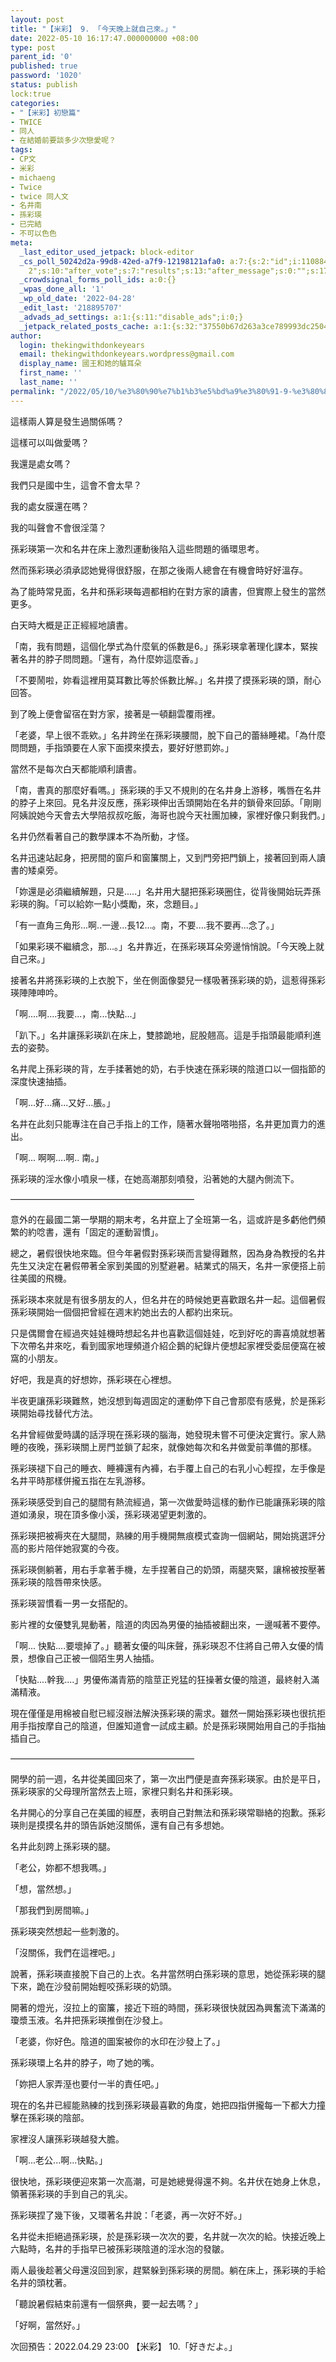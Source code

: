 ```yaml
---
layout: post
title: "【米彩】 9. 「今天晚上就自己來。」"
date: 2022-05-10 16:17:47.000000000 +08:00
type: post
parent_id: '0'
published: true
password: '1020'
status: publish
lock:true
categories:
- "【米彩】初戀篇"
- TWICE
- 同人
- 在結婚前要談多少次戀愛呢？
tags:
- CP文
- 米彩
- michaeng
- Twice
- twice 同人文
- 名井南
- 孫彩瑛
- 已完結
- 不可以色色
meta:
  _last_editor_used_jetpack: block-editor
  _cs_poll_50242d2a-99d8-42ed-a7f9-12198121afa0: a:7:{s:2:"id";i:11088473;s:8:"question";s:0:"";s:4:"note";s:0:"";s:8:"settings";a:10:{s:5:"title";s:20:"未命名的掌聲
    2";s:10:"after_vote";s:7:"results";s:13:"after_message";s:0:"";s:17:"randomize_answers";b:0;s:20:"restrict_vote_repeat";b:0;s:7:"captcha";b:0;s:15:"multiple_choice";b:0;s:12:"redirect_url";s:0:"";s:12:"close_status";s:4:"open";s:11:"close_after";b:0;}s:7:"answers";a:1:{i:0;a:3:{s:11:"answer_text";s:4:"clap";s:2:"id";i:50839465;s:9:"client_id";s:36:"90383636-4c92-42ed-bd46-0bcfbeb56224";}}s:11:"source_link";s:32:"http://thekingwithdonkeyears.com";s:9:"client_id";s:36:"50242d2a-99d8-42ed-a7f9-12198121afa0";}
  _crowdsignal_forms_poll_ids: a:0:{}
  _wpas_done_all: '1'
  _wp_old_date: '2022-04-28'
  _edit_last: '218895707'
  _advads_ad_settings: a:1:{s:11:"disable_ads";i:0;}
  _jetpack_related_posts_cache: a:1:{s:32:"37550b67d263a3ce789993dc25046c5f";a:2:{s:7:"expires";i:1736723447;s:7:"payload";a:6:{i:0;a:1:{s:2:"id";i:213;}i:1;a:1:{s:2:"id";i:293;}i:2;a:1:{s:2:"id";i:219;}i:3;a:1:{s:2:"id";i:67;}i:4;a:1:{s:2:"id";i:269;}i:5;a:1:{s:2:"id";i:3504;}}}}
author:
  login: thekingwithdonkeyears
  email: thekingwithdonkeyears.wordpress@gmail.com
  display_name: 國王和她的驢耳朵
  first_name: ''
  last_name: ''
permalink: "/2022/05/10/%e3%80%90%e7%b1%b3%e5%bd%a9%e3%80%91-9-%e3%80%8c%e4%bb%8a%e5%a4%a9%e6%99%9a%e4%b8%8a%e5%b0%b1%e8%87%aa%e5%b7%b1%e4%be%86%e3%80%82%e3%80%8d/"
---
```


這樣兩人算是發生過關係嗎？

這樣可以叫做愛嗎？

我還是處女嗎？

我們只是國中生，這會不會太早？

我的處女膜還在嗎？

我的叫聲會不會很淫蕩？

孫彩瑛第一次和名井在床上激烈運動後陷入這些問題的循環思考。

然而孫彩瑛必須承認她覺得很舒服，在那之後兩人總會在有機會時好好溫存。

為了能時常見面，名井和孫彩瑛每週都相約在對方家的讀書，但實際上發生的當然更多。

白天時大概是正正經經地讀書。

「南，我有問題，這個化學式為什麼氧的係數是6。」孫彩瑛拿著理化課本，緊挨著名井的脖子問問題。「還有，為什麼妳這麼香。」

「不要鬧啦，妳看這裡用莫耳數比等於係數比解。」名井摸了摸孫彩瑛的頭，耐心回答。

到了晚上便會留宿在對方家，接著是一頓翻雲覆雨裡。

「老婆，早上很不乖欸。」名井跨坐在孫彩瑛腰間，脫下自己的蕾絲睡裙。「為什麼問問題，手指頭要在人家下面摸來摸去，要好好懲罰妳。」

當然不是每次白天都能順利讀書。

「南，書真的那麼好看嗎。」孫彩瑛的手又不規則的在名井身上游移，嘴唇在名井的脖子上來回。見名井沒反應，孫彩瑛伸出舌頭開始在名井的鎖骨來回舔。「剛剛阿姨說她今天會去大學陪叔叔吃飯，海哥也說今天社團加練，家裡好像只剩我們。」

名井仍然看著自己的數學課本不為所動，才怪。

名井迅速站起身，把房間的窗戶和窗簾關上，又到門旁把門鎖上，接著回到兩人讀書的矮桌旁。

「妳還是必須繼續解題，只是.....」名井用大腿把孫彩瑛圈住，從背後開始玩弄孫彩瑛的胸。「可以給妳一點小獎勵，來，念題目。」

「有一直角三角形...啊..一邊...長12…。南，不要....我不要再...念了。」

「如果彩瑛不繼續念，那...。」名井靠近，在孫彩瑛耳朵旁邊悄悄說。「今天晚上就自己來。」

接著名井將孫彩瑛的上衣脫下，坐在側面像嬰兒一樣吸著孫彩瑛的奶，這惹得孫彩瑛陣陣呻吟。

「啊....啊....我要...，南...快點...」

「趴下。」名井讓孫彩瑛趴在床上，雙膝跪地，屁股翹高。這是手指頭最能順利進去的姿勢。

名井爬上孫彩瑛的背，左手揉著她的奶，右手快速在孫彩瑛的陰道口以一個指節的深度快速抽插。

「啊...好...痛...又好...脹。」

名井在此刻只能專注在自己手指上的工作，隨著水聲啪嗒啪搭，名井更加賣力的進出。

「啊... 啊啊....啊.. 南。」

孫彩瑛的淫水像小噴泉一樣，在她高潮那刻噴發，沿著她的大腿內側流下。

—————————————————————

意外的在最國二第一學期的期末考，名井竄上了全班第一名，這或許是多虧他們頻繁的約唸書，還有「固定的運動習慣」。

總之，暑假很快地來臨。但今年暑假對孫彩瑛而言變得難熬，因為身為教授的名井先生又決定在暑假帶著全家到美國的別墅避暑。結業式的隔天，名井一家便搭上前往美國的飛機。

孫彩瑛本來就是有很多朋友的人，但名井在的時候她更喜歡跟名井一起。這個暑假孫彩瑛開始一個個把曾經在週末約她出去的人都約出來玩。

只是偶爾會在經過夾娃娃機時想起名井也喜歡這個娃娃，吃到好吃的壽喜燒就想著下次帶名井來吃，看到國家地理頻道介紹企鵝的紀錄片便想起家裡受委屈便窩在被窩的小朋友。

好吧，我是真的好想妳，孫彩瑛在心裡想。

半夜更讓孫彩瑛難熬，她沒想到每週固定的運動停下自己會那麼有感覺，於是孫彩瑛開始尋找替代方法。

名井曾經做愛時講的話浮現在孫彩瑛的腦海，她發現未嘗不可便決定實行。家人熟睡的夜晚，孫彩瑛關上房門並鎖了起來，就像她每次和名井做愛前準備的那樣。

孫彩瑛褪下自己的睡衣、睡褲還有內褲，右手覆上自己的右乳小心輕捏，左手像是名井平時那樣併攏五指在左乳游移。

孫彩瑛感受到自己的腿間有熱流經過，第一次做愛時這樣的動作已能讓孫彩瑛的陰道如湧泉，現在頂多像小溪，孫彩瑛渴望更刺激的。

孫彩瑛把被褥夾在大腿間，熟練的用手機開無痕模式查詢一個網站，開始挑選評分高的影片陪伴她寂寞的今夜。

孫彩瑛側躺著，用右手拿著手機，左手捏著自己的奶頭，兩腿夾緊，讓棉被按壓著孫彩瑛的陰唇帶來快感。

孫彩瑛習慣看一男一女搭配的。

影片裡的女優雙乳晃動著，陰道的肉因為男優的抽插被翻出來，一邊喊著不要停。

「啊... 快點....要壞掉了。」聽著女優的叫床聲，孫彩瑛忍不住將自己帶入女優的情景，想像自己正被一個陌生男人抽插。

「快點....幹我....」男優佈滿青筋的陰莖正兇猛的狂操著女優的陰道，最終射入滿滿精液。

現在僅僅是用棉被自慰已經沒辦法解決孫彩瑛的需求。雖然一開始孫彩瑛也很抗拒用手指按摩自己的陰道，但誰知道會一試成主顧。於是孫彩瑛開始用自己的手指抽插自己。

—————————————————————

開學的前一週，名井從美國回來了，第一次出門便是直奔孫彩瑛家。由於是平日，孫彩瑛家的父母理所當然去上班，家裡只剩名井和孫彩瑛。

名井開心的分享自己在美國的經歷，表明自己對無法和孫彩瑛常聯絡的抱歉。孫彩瑛則是摸摸名井的頭告訴她沒關係，還有自己有多想她。

名井此刻跨上孫彩瑛的腿。

「老公，妳都不想我嗎。」

「想，當然想。」

「那我們到房間嘛。」

孫彩瑛突然想起一些刺激的。

「沒關係，我們在這裡吧。」

說著，孫彩瑛直接脫下自己的上衣。名井當然明白孫彩瑛的意思，她從孫彩瑛的腿下來，跪在沙發前開始輕咬孫彩瑛的奶頭。

開著的燈光，沒拉上的窗簾，接近下班的時間，孫彩瑛很快就因為興奮流下滿滿的瓊漿玉液。名井把孫彩瑛推倒在沙發上。

「老婆，你好色。陰道的圖案被你的水印在沙發上了。」

孫彩瑛環上名井的脖子，吻了她的嘴。

「妳把人家弄溼也要付一半的責任吧。」

現在的名井已經能熟練的找到孫彩瑛最喜歡的角度，她把四指併攏每一下都大力撞擊在孫彩瑛的陰部。

家裡沒人讓孫彩瑛越發大膽。

「啊...老公...啊...快點。」

很快地，孫彩瑛便迎來第一次高潮，可是她總覺得還不夠。名井伏在她身上休息，領著孫彩瑛的手到自己的乳尖。

孫彩瑛捏了幾下後，又環著名井說：「老婆，再一次好不好。」

名井從未拒絕過孫彩瑛，於是孫彩瑛一次次的要，名井就一次次的給。快接近晚上六點時，名井的手指早已被孫彩瑛陰道的淫水泡的發皺。

兩人最後趁著父母還沒回到家，趕緊躲到孫彩瑛的房間。躺在床上，孫彩瑛的手給名井的頭枕著。

「聽說暑假結束前還有一個祭典，要一起去嗎？」

「好啊，當然好。」

次回預告：2022.04.29 23:00 【米彩】 10.「好きだよ。」
